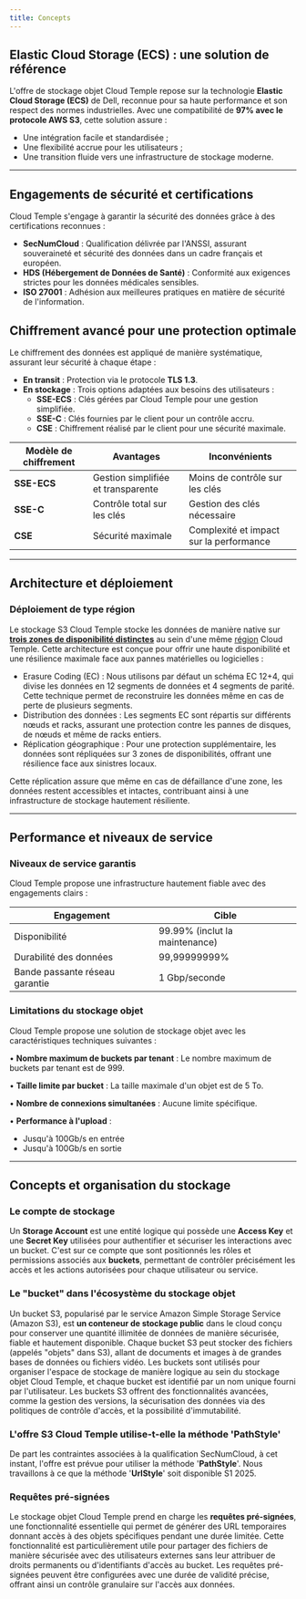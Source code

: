 ```yaml
---
title: Concepts
---
```


## Elastic Cloud Storage (ECS) : une solution de référence

L'offre de stockage objet Cloud Temple repose sur la technologie __Elastic Cloud Storage (ECS)__ de Dell, reconnue pour sa haute performance et son respect des normes industrielles. Avec une compatibilité de __97% avec le protocole AWS S3__, cette solution assure :

- Une intégration facile et standardisée ;
- Une flexibilité accrue pour les utilisateurs ;
- Une transition fluide vers une infrastructure de stockage moderne.

---

## Engagements de sécurité et certifications

Cloud Temple s'engage à garantir la sécurité des données grâce à des certifications reconnues :

- __SecNumCloud__ : Qualification délivrée par l'ANSSI, assurant souveraineté et sécurité des données dans un cadre français et européen.
- __HDS (Hébergement de Données de Santé)__ : Conformité aux exigences strictes pour les données médicales sensibles.
- __ISO 27001__ : Adhésion aux meilleures pratiques en matière de sécurité de l'information.

## Chiffrement avancé pour une protection optimale

Le chiffrement des données est appliqué de manière systématique, assurant leur sécurité à chaque étape :

- __En transit__ : Protection via le protocole __TLS 1.3__.
- __En stockage__ : Trois options adaptées aux besoins des utilisateurs :
  - __SSE-ECS__ : Clés gérées par Cloud Temple pour une gestion simplifiée.
  - __SSE-C__ : Clés fournies par le client pour un contrôle accru.
  - __CSE__ : Chiffrement réalisé par le client pour une sécurité maximale.

| Modèle de chiffrement         | Avantages                              | Inconvénients                     |
| ----------------------------- | -------------------------------------- | --------------------------------- |
| __SSE-ECS__                  | Gestion simplifiée et transparente     | Moins de contrôle sur les clés   |
| __SSE-C__                    | Contrôle total sur les clés            | Gestion des clés nécessaire       |
| __CSE__                      | Sécurité maximale                      | Complexité et impact sur la performance |

---

## Architecture et déploiement

### Déploiement de type région

Le stockage S3 Cloud Temple stocke les données de manière native sur [__trois zones de disponibilité distinctes__](../../additional_content/concepts_az.md) au sein d'une même [région](../../additional_content/concepts_regional.md) Cloud Temple. Cette architecture est conçue pour offrir une haute disponibilité et une résilience maximale face aux pannes matérielles ou logicielles :

- Erasure Coding (EC) : Nous utilisons par défaut un schéma EC 12+4, qui divise les données en 12 segments de données et 4 segments de parité. Cette technique permet de reconstruire les données même en cas de perte de plusieurs segments.
- Distribution des données : Les segments EC sont répartis sur différents nœuds et racks, assurant une protection contre les pannes de disques, de nœuds et même de racks entiers.
- Réplication géographique : Pour une protection supplémentaire, les données sont répliquées sur 3 zones de disponibilités, offrant une résilience face aux sinistres locaux.

Cette réplication assure que même en cas de défaillance d'une zone, les données restent accessibles et intactes,
contribuant ainsi à une infrastructure de stockage hautement résiliente.

---

## Performance et niveaux de service

### Niveaux de service garantis

Cloud Temple propose une infrastructure hautement fiable avec des engagements clairs :

| Engagement                      | Cible                         |
| ------------------------------- | ----------------------------- |
| Disponibilité                   | 99.99% (inclut la maintenance)|
| Durabilité des données          | 99,99999999%                  |
| Bande passante réseau garantie  | 1 Gbp/seconde                 |

### Limitations du stockage objet

Cloud Temple propose une solution de stockage objet avec les caractéristiques techniques suivantes :

• __Nombre maximum de buckets par tenant__ : Le nombre maximum de buckets par tenant est de 999.

• __Taille limite par bucket__ : La taille maximale d'un objet est de 5 To.

• __Nombre de connexions simultanées__ : Aucune limite spécifique.

• __Performance à l'upload__ :

- Jusqu'à 100Gb/s en entrée
- Jusqu'à 100Gb/s en sortie

---

## Concepts et organisation du stockage

### Le compte de stockage

Un __Storage Account__ est une entité logique qui possède une __Access Key__ et une __Secret Key__ utilisées pour authentifier et sécuriser les interactions avec un bucket.
C'est sur ce compte que sont positionnés les rôles et permissions associés aux __buckets__, permettant de contrôler précisément les accès et les actions autorisées pour chaque utilisateur ou service.

### Le "bucket" dans l'écosystème du stockage objet

Un bucket S3, popularisé par le service Amazon Simple Storage Service (Amazon S3), est __un conteneur de stockage public__ dans le cloud conçu pour conserver une quantité illimitée de données de manière sécurisée, fiable et hautement disponible. Chaque bucket S3 peut stocker des fichiers (appelés "objets" dans S3), allant de documents et images à de grandes bases de données ou fichiers vidéo. Les buckets sont utilisés pour organiser l'espace de stockage de manière logique au sein du stockage objet Cloud Temple, et chaque bucket est identifié par un nom unique fourni par l'utilisateur. Les buckets S3 offrent des fonctionnalités avancées, comme la gestion des versions, la sécurisation des données via des politiques de contrôle d'accès, et la possibilité d'immutabilité.

### L'offre S3 Cloud Temple utilise-t-elle la méthode 'PathStyle'

De part les contraintes associées à la qualification SecNumCloud, à cet instant, l'offre est prévue pour utiliser la méthode '__PathStyle__'. Nous travaillons à ce que la méthode '__UrlStyle__' soit disponible S1 2025.

### Requêtes pré-signées

Le stockage objet Cloud Temple prend en charge les __requêtes pré-signées__, une fonctionnalité essentielle qui permet de générer des URL temporaires donnant accès à des objets spécifiques pendant une durée limitée. Cette fonctionnalité est particulièrement utile pour partager des fichiers de manière sécurisée avec des utilisateurs externes sans leur attribuer de droits permanents ou d'identifiants d'accès au bucket. Les requêtes pré-signées peuvent être configurées avec une durée de validité précise, offrant ainsi un contrôle granulaire sur l'accès aux données.

